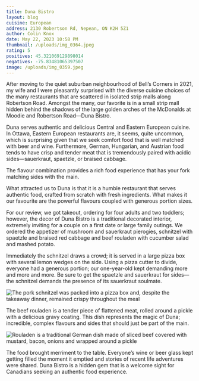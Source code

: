 ```yaml
---
title: Duna Bistro
layout: blog
cuisine: European
address: 2130 Robertson Rd, Nepean, ON K2H 5Z1
author: Colin Knox
date: May 22, 2023 10:58 PM
thumbnail: /uploads/img_0364.jpeg
rating: 5
positives: 45.321069129898014
negatives: -75.83481065397507
image: /uploads/img_0359.jpeg
---
```

After moving to the quiet suburban neighbourhood of Bell’s Corners in 2021, my wife and I were pleasantly surprised with the diverse cuisine choices of the many restaurants that are scattered in isolated strip malls along Robertson Road. Amongst the many, our favorite is in a small strip mall hidden behind the shadows of the large golden arches of the McDonalds at Moodie and Robertson Road—Duna Bistro.

Duna serves authentic and delicious Central and Eastern European cuisine. In Ottawa, Eastern European restaurants are, it seems, quite uncommon, which is surprising given that we seek comfort food that is well matched with beer and wine. Furthermore, German, Hungarian, and Austrian food tends to have crisp and tender meat that is tremendously paired with acidic sides—sauerkraut, spaetzle, or braised cabbage. 

The flavour combination provides a rich food experience that has your fork matching sides with the main.

What attracted us to Duna is that it is a humble restaurant that serves authentic food, crafted from scratch with fresh ingredients. What makes it our favourite are the powerful flavours coupled with generous portion sizes. 

For our review, we got takeout, ordering for four adults and two toddlers; however, the decor of Duna Bistro is a traditional decorated interior, extremely inviting for a couple on a first date or large family outings. We ordered the appetizer of mushroom and sauerkraut pierogies, schnitzel with spaetzle and braised red cabbage and beef rouladen with cucumber salad and mashed potato.

Immediately the schnitzel draws a crowd; it is served in a large pizza box with several lemon wedges on the side. Using a pizza cutter to divide, everyone had a generous portion; our one-year-old kept demanding more and more and more. Be sure to get the spaetzle and sauerkraut for sides—the schnitzel demands the presence of its sauerkraut soulmate.

![The pork schnitzel was packed into a pizza box and, despite the takeaway dinner, remained crispy throughout the meal](/uploads/img_0364.jpeg "Schnitzel")

The beef rouladen is a tender piece of flattened meat, rolled around a pickle with a delicious gravy coating. This dish represents the magic of Duna; incredible, complex flavours and sides that should just be part of the main. 

![Rouladen is a traditional German dish made of sliced beef covered with mustard, bacon, onions and wrapped around a pickle](/uploads/img_0367.jpeg "Rouladen")

The food brought merriment to the table. Everyone’s wine or beer glass kept getting filled the moment it emptied and stories of recent life adventures were shared. Duna Bistro is a hidden gem that is a welcome sight for Canadians seeking an authentic food experience.